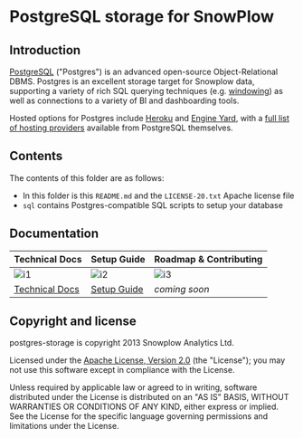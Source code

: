 # PostgreSQL storage for SnowPlow

## Introduction

[PostgreSQL][postgres] ("Postgres") is an advanced open-source Object-Relational DBMS. Postgres is an excellent storage target for Snowplow data, supporting a variety of rich SQL querying techniques (e.g. [windowing][window-functions]) as well as connections to a variety of BI and dashboarding tools.

Hosted options for Postgres include [Heroku][heroku] and [Engine Yard][engine-yard], with a [full list of hosting providers][hosted-postgres] available from PostgreSQL themselves.

## Contents

The contents of this folder are as follows:

* In this folder is this `README.md` and the `LICENSE-20.txt` Apache license file
* `sql` contains Postgres-compatible SQL scripts to setup your database

## Documentation

| Technical Docs              | Setup Guide           | Roadmap & Contributing               |         
|-----------------------------|-----------------------|--------------------------------------|
| ![i1][techdocs-image]      | ![i2][setup-image]   | ![i3][roadmap-image]                |
| [Technical Docs][techdocs] | [Setup Guide][setup] | _coming soon_                        |

## Copyright and license

postgres-storage is copyright 2013 Snowplow Analytics Ltd.

Licensed under the [Apache License, Version 2.0][license] (the "License");
you may not use this software except in compliance with the License.

Unless required by applicable law or agreed to in writing, software
distributed under the License is distributed on an "AS IS" BASIS,
WITHOUT WARRANTIES OR CONDITIONS OF ANY KIND, either express or implied.
See the License for the specific language governing permissions and
limitations under the License.

[postgres]: http://www.postgresql.org/
[window-functions]: http://www.postgresql.org/docs/9.1/static/tutorial-window.html

[heroku]: https://postgres.heroku.com/
[engine-yard]: https://pages.engineyard.com/hosted-database.html
[hosted-postgres]: http://www.postgresql.org/support/professional_hosting/

[setup]: https://github.com/snowplow/snowplow/wiki/Setting-up-PostgreSQL
[techdocs]: https://github.com/snowplow/snowplow/wiki/PostgreSQL-storage

[techdocs-image]: https://d3i6fms1cm1j0i.cloudfront.net/github/images/techdocs.png
[setup-image]: https://d3i6fms1cm1j0i.cloudfront.net/github/images/setup.png
[roadmap-image]: https://d3i6fms1cm1j0i.cloudfront.net/github/images/roadmap.png
[license]: http://www.apache.org/licenses/LICENSE-2.0
